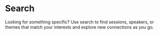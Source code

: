 # Search

Looking for something specific? Use search to find sessions, speakers, or themes that match your interests and explore new connections as you go.